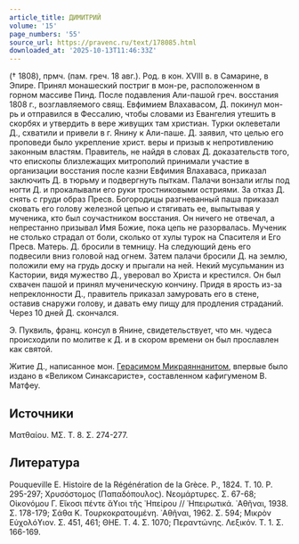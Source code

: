 ```yaml
---
article_title: ДИМИТРИЙ
volume: '15'
page_numbers: '55'
source_url: https://pravenc.ru/text/178085.html
downloaded_at: '2025-10-13T11:46:33Z'
---
```


(† 1808), прмч. (пам. греч. 18 авг.). Род. в кон. XVIII в. в Самарине, в Эпире. Принял монашеский постриг в мон-ре, расположенном в горном массиве Пинд. После подавления Али-пашой греч. восстания 1808 г., возглавляемого свящ. Евфимием Влахавасом, Д. покинул мон-рь и отправился в Фессалию, чтобы словами из Евангелия утешить в скорбях и утвердить в вере живущих там христиан. Турки оклеветали Д., схватили и привели в г. Янину к Али-паше. Д. заявил, что целью его проповеди было укрепление христ. веры и призыв к непротивлению законным властям. Правитель, не найдя в словах Д. доказательств того, что епископы близлежащих митрополий принимали участие в организации восстания после казни Евфимия Влахаваса, приказал заключить Д. в тюрьму и подвергнуть пыткам. Палачи вонзали иглы под ногти Д. и прокалывали его руки тростниковыми остриями. За отказ Д. снять с груди образ Пресв. Богородицы разгневанный паша приказал сковать его голову железной цепью и стягивать ее, выпытывая у мученика, кто был соучастником восстания. Он ничего не отвечал, а непрестанно призывал Имя Божие, пока цепь не разорвалась. Мученик не столько страдал от боли, сколько от хулы турок на Спасителя и Его Пресв. Матерь. Д. бросили в темницу. На следующий день его подвесили вниз головой над огнем. Затем палачи бросили Д. на землю, положили ему на грудь доску и прыгали на ней. Некий мусульманин из Кастории, видя мужество Д., уверовал во Христа и крестился. Он был схвачен пашой и принял мученическую кончину. Придя в ярость из-за непреклонности Д., правитель приказал замуровать его в стене, оставив снаружи голову, и давать ему пищу для продления страданий. Через 10 дней Д. скончался.

Э. Пуквиль, франц. консул в Янине, свидетельствует, что мн. чудеса происходили по молитве к Д. и в скором времени он был прославлен как святой.

Житие Д., написанное мон. [Герасимом Микраяннанитом](<https://pravenc.ru/text/Герасим Микраяннанит.html>), впервые было издано в «Великом Синаксаристе», составленном кафигуменом В. Матфеу.

## Источники

Ματθαίου. ΜΣ. T. 8. Σ. 274-277.

## Литература

Pouqueville E. Histoire de la Régénération de la Grèce. P., 1824. T. 10. P. 295-297; Χρυσόστομος (Παπαδόπουλος). Νεομάρτυρες. Σ. 67-68; Οἰκονόμου Γ. Εἴκοσι πέντε ἅϒιοι τῆς ᾿Ηπείρου // ᾿Ηπειρωτικά. ᾿Αθῆναι, 1938. Σ. 178-179; Σάθα Κ. Τουρκοκρατουμένη. ᾿Αθῆναι, 1962. Σ. 594; Μικρὸν Εὐχολόϒιον. Σ. 451, 461; ΘΗΕ. Τ. 4. Σ. 1070; Περαντώνης. Λεξικόν. Τ. 1. Σ. 166-169.
